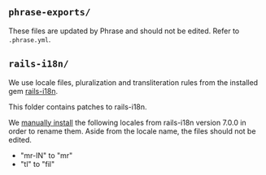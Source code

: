 ## `phrase-exports/`

These files are updated by Phrase and should not be edited. Refer to `.phrase.yml`.

## `rails-i18n/`

We use locale files, pluralization and transliteration rules from the installed
gem [rails-i18n](https://github.com/svenfuchs/rails-i18n).

This folder contains patches to rails-i18n.

We [manually install](https://github.com/svenfuchs/rails-i18n#manual-installation)
the following locales from rails-i18n version 7.0.0 in order to rename them.
Aside from the locale name, the files should not be edited.

- "mr-IN" to "mr"
- "tl" to "fil"
